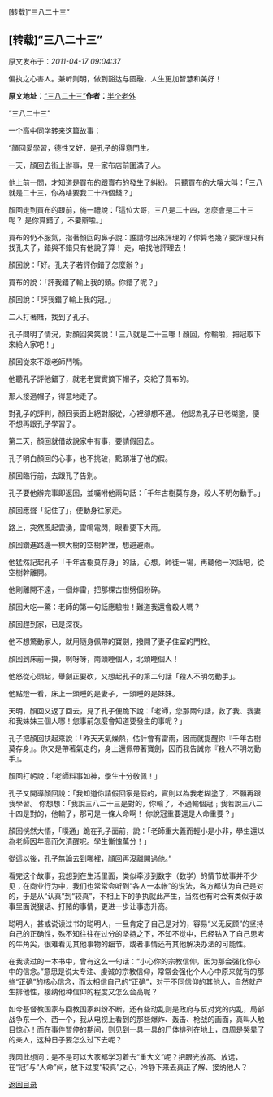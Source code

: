 [转载]“三八二十三”
## [转载]“三八二十三”

 原文发布于：*2011-04-17 09:04:37*

偏执之心害人。兼听则明，做到豁达与圆融，人生更加智慧和美好！

**原文地址：**[“三八二十三”](http://blog.sina.com.cn/s/blog_4b5d71560100q7aw.html)**作者：**[半个老外](http://blog.sina.com.cn/u/1264415062)

“三八二十三”

 

 

一个高中同学转来这篇故事：

 

 

“顏回愛學習，德性又好，是孔子的得意門生。 

一天，顏回去街上辦事，見一家布店前圍滿了人。 
     
他上前一問，才知道是買布的跟賣布的發生了糾紛。 只聽買布的大嚷大叫：「三八就是二十三，你為啥要我二十四個錢？」 

顏回走到買布的跟前，施一禮說：「這位大哥，三八是二十四，怎麼會是二十三呢？ 是你算錯了，不要辯啦。」 
     
買布的仍不服氣，指著顏回的鼻子說：誰請你出來評理的？你算老幾？要評理只有找孔夫子，錯與不錯只有他說了算！ 走，咱找他評理去！ 
     
顏回說：「好。孔夫子若評你錯了怎麼辦？」 
     
買布的說：「評我錯了輸上我的頭。你錯了呢？」 
     
顏回說：「評我錯了輸上我的冠。」 
     
二人打著賭，找到了孔子。 
     
孔子問明了情況，對顏回笑笑說：「三八就是二十三哪！顏回，你輸啦，把冠取下來給人家吧！」 
     
顏回從來不跟老師鬥嘴。 
     
他聽孔子評他錯了，就老老實實摘下帽子，交給了買布的。 
     
那人接過帽子，得意地走了。 
     
對孔子的評判，顏回表面上絕對服從，心裡卻想不通。 他認為孔子已老糊塗，便不想再跟孔子學習了。 
     
第二天，顏回就借故說家中有事，要請假回去。 
     
孔子明白顏回的心事，也不挑破，點頭准了他的假。 
     
顏回臨行前，去跟孔子告別。 
     
孔子要他辦完事即返回，並囑咐他兩句話：「千年古樹莫存身，殺人不明勿動手。」 
     
顏回應聲「記住了」，便動身往家走。 
     
路上，突然風起雲湧，雷鳴電閃，眼看要下大雨。 
     
顏回鑽進路邊一棵大樹的空樹幹裡，想避避雨。 
     
他猛然記起孔子「千年古樹莫存身」的話，心想，師徒一場，再聽他一次話吧，從空樹幹離開。 
     
他剛離開不遠，一個炸雷，把那棵古樹劈個粉碎。 
     
顏回大吃一驚：老師的第一句話應驗啦！難道我還會殺人嗎？ 
     
顏回趕到家，已是深夜。 
     
他不想驚動家人，就用隨身佩帶的寶劍，撥開了妻子住室的門栓。 

顏回到床前一摸，啊呀呀，南頭睡個人，北頭睡個人！ 
     
他怒從心頭起，舉劍正要砍，又想起孔子的第二句話「殺人不明勿動手」。 
     
他點燈一看，床上一頭睡的是妻子，一頭睡的是妹妹。 
     
天明，顏回又返了回去，見了孔子便跪下說：「老師，您那兩句話，救了我、我妻和我妹妹三個人哪！您事前怎麼會知道要發生的事呢？」 

孔子把顏回扶起來說：「昨天天氣燥熱，估計會有雷雨，因而就提醒你『千年古樹莫存身』。你又是帶著氣走的，身上還佩帶著寶劍，因而我告誡你『殺人不明勿動手』。 
     
顏回打躬說：「老師料事如神，學生十分敬佩！」 
     
孔子又開導顏回說：「我知道你請假回家是假的，實則以為我老糊塗了，不願再跟我學習。 你想想：「我說三八二十三是對的，你輸了，不過輸個冠﹔我若說三八二十四是對的，他輸了，那可是一條人命啊！ 你說冠重要還是人命重要？」 
     
顏回恍然大悟，「噗通」跪在孔子面前，說：「老師重大義而輕小是小非，學生還以為老師因年高而欠清醒呢。學生慚愧萬分！」 
     
從這以後，孔子無論去到哪裡，顏回再沒離開過他。”

  

 

看完这个故事，我想到在生活里面，类似牵涉到数字（数学）的情节故事并不少见；在商业行为中，我们也常常会听到“各人一本帐”的说法，各方都认为自己是对的，于是从“认真”到“较真”，不相上下的争执就此产生，当然也有时会有类似于故事里面说狠话、打赌的事情，更进一步让事态升高。

聪明人，甚或说读过书的聪明人，一旦肯定了自己是对的，容易“义无反顾”的坚持自己的正确性，殊不知往往在过分的坚持之下，不知不觉中，已经钻入了自己思考的牛角尖，很难看见其他事物的细节，或者事情还有其他解决办法的可能性。

在我读过的一本书中，曾有这么一句话：“小心你的宗教信仰，因为那会强化你心中的信念。”意思是说太专注、虔诚的宗教信仰，常常会强化个人心中原来就有的那些“正确”的核心信念，而太相信自己的“正确”，对于不同信仰的其他人，自然就产生排他性，接纳他种信仰的程度又怎么会高呢？

如今基督教国家与回教国家纠纷不断，还有些动乱则是政府与反对党的内乱，局部战争东一个、西一个，我从电视上看到的那些爆炸、轰击、枪战的画面，真叫人触目惊心！而在事件暂停的期间，则见到一具一具的尸体排列在地上，四周是哭晕了的亲人，这种日子要怎么过下去呢？

我因此想问：是不是可以大家都学习着去“重大义”呢？把眼光放高、放远，在“冠”与“人命”间，放下过度“较真”之心，冷静下来去真正了解、接纳他人？

[返回目录](index.html)

